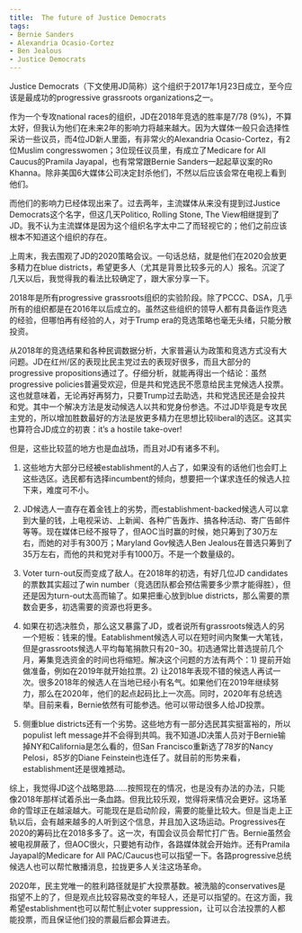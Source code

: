 ```yaml
---
title:  The future of Justice Democrats
tags:
- Bernie Sanders
- Alexandria Ocasio-Cortez
- Ben Jealous
- Justice Democrats
---
```



Justice Democrats（下文使用JD简称）这个组织于2017年1月23日成立，至今应该是最成功的progressive grassroots organizations之一。

作为一个专攻national races的组织，JD在2018年竞选的胜率是7/78 (9%)，不算太好，但我认为他们在未来2年的影响力将越来越大。<!--more-->因为大媒体一般只会选择性采访一些议员，而4位JD新人里面，有非常火的Alexandria Ocasio-Cortez，有2位Muslim congresswomen；3位现任议员里，有成立了Medicare for All Caucus的Pramila Jayapal，也有常常跟Bernie Sanders一起起草议案的Ro Khanna。除非美国6大媒体公司决定封杀他们，不然以后应该会常在电视上看到他们。

而他们的影响力已经体现出来了。过去两年，主流媒体从来没有提到过Justice Democrats这个名字，但这几天Politico, Rolling Stone, The View相继提到了JD。我不认为主流媒体是因为这个组织名字太中二了而轻视它的；他们之前应该根本不知道这个组织的存在。

上周末，我去围观了JD的2020策略会议。一句话总结，就是他们在2020会放更多精力在blue districts，希望更多人（尤其是背景比较多元的人）报名。沉淀了几天以后，我觉得我的看法比较确定了，跟大家分享一下。

2018年是所有progressive grassroots组织的实验阶段。除了PCCC、DSA，几乎所有的组织都是在2016年以后成立的。虽然这些组织的领导人都有具备运作竞选的经验，但哪怕再有经验的人，对于Trump era的竞选策略也毫无头绪，只能分散投资。

从2018年的竞选结果和各种民调数据分析，大家普遍认为政策和竞选方式没有大问题。JD在红州/区的表现比民主党过去的表现好很多，而且大部分的progressive propositions通过了。仔细分析，就能再得出一个结论：虽然progressive policies普遍受欢迎，但是共和党选民不愿意给民主党候选人投票。这也就意味着，无论再好再努力，只要Trump过去助选，共和党选民还是会投共和党。其中一个解决方法是发动候选人以共和党身份参选。不过JD毕竟是专攻民主党的，所以增加胜数最好的方法是放更多精力在思想比较liberal的选区。这其实也算符合JD成立的初衷：it’s a hostile take-over!

但是，这些比较蓝的地方也是血战场，而且对JD有诸多不利。

1. 这些地方大部分已经被establishment的人占了，如果没有的话他们也会盯上这些选区。选民都有选择incumbent的倾向，想要把一个谋求连任的候选人拉下来，难度可不小。

2. JD候选人一直存在着金钱上的劣势，而establishment-backed候选人可以拿到大量的钱，上电视采访、上新闻、各种广告轰炸、搞各种活动、寄广告邮件等等。现在媒体已经不报导了，但AOC当时赢的时候，她只筹到了30万左右，而她的对手有300万；Maryland Gov候选人Ben Jealous在普选只筹到了35万左右，而他的共和党对手有1000万。不是一个数量级的。

3. Voter turn-out反而变成了敌人。在2018年的初选，有好几位JD candidates的票数其实超过了win number（竞选团队都会预估需要多少票才能得胜），但还是因为turn-out太高而输了。如果把重心放到blue districts，那么需要的票数会更多，初选需要的资源也将更多。

4. 如果在初选决胜负，那么这又暴露了JD，或者说所有grassroots候选人的另一个短板：钱来的慢。Eatablishment候选人可以在短时间内聚集一大笔钱，但是grassroots候选人平均每笔捐款只有$20-$30。初选通常比普选提前几个月，筹集竞选资金的时间也将缩短。解决这个问题的方法有两个：1) 提前开始做准备，例如在2019年就开始拉票。2) 让2018年表现不错的候选人再试一次。很多2018年的候选人在当地已经小有名气。如果他们在2019年继续努力，那么在2020年，他们的起点起码比上一次高。同时，2020年有总统选举。目前来看，Bernie依然有可能参选。他可以带动很多人给JD投票。

5. 侧重blue districts还有一个劣势。这些地方有一部分选民其实挺富裕的，所以populist left message并不会得到共鸣。我不知道JD决策人员对于Bernie输掉NY和California是怎么看的，但San Francisco重新选了78岁的Nancy Pelosi，85岁的Diane Feinstein也连任了。就目前的形势来看，establishment还是很难撼动。

综上，我觉得JD这个战略思路……按照现在的情况，也是没有办法的办法，只能像2018年那样试着杀出一条血路。但我比较乐观，觉得将来情况会更好。这场革命的雪球正在越滚越大。可能现在是启动阶段，需要的能量比较大。但是当走上正轨以后，会有越来越多的人听到这个信息，并且加入这场运动。Progressives在2020的筹码比在2018多多了。这一次，有国会议员会帮忙打广告。Bernie虽然会被电视屏蔽了，但AOC很火，只要她有动作，各路媒体就会开始炸。还有Pramila Jayapal的Medicare for All PAC/Caucus也可以指望一下。各路progressive总统候选人也可以帮忙散播消息，拉拢更多人关注这场革命。

2020年，民主党唯一的胜利路径就是扩大投票基数。被洗脑的conservatives是指望不上的了，但是观点比较容易改变的年轻人，还是可以指望的。在这方面，我希望establishment也可以帮忙制止voter suppression，让可以合法投票的人都能投票，而且保证他们投的票最后都会算进去。
